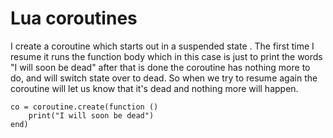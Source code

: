 Lua coroutines
==============

I create a coroutine which starts out in a suspended state . The first time I resume it runs the function body which in this case is just to print the words "I will soon be dead" after that is done the coroutine has nothing more to do, and will switch state over to dead. So when we try to resume again the coroutine will let us know that it's dead and nothing more will happen.

```
co = coroutine.create(function () 
	print("I will soon be dead") 
end)
```
